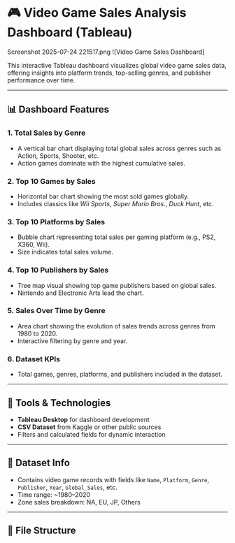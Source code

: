 # 🎮 Video Game Sales Analysis Dashboard (Tableau)

Screenshot 2025-07-24 221517.png
![Video Game Sales Dashboard]

This interactive Tableau dashboard visualizes global video game sales data, offering insights into platform trends, top-selling genres, and publisher performance over time.

---

## 📊 Dashboard Features

### 1. **Total Sales by Genre**
- A vertical bar chart displaying total global sales across genres such as Action, Sports, Shooter, etc.
- Action games dominate with the highest cumulative sales.

### 2. **Top 10 Games by Sales**
- Horizontal bar chart showing the most sold games globally.
- Includes classics like *Wii Sports*, *Super Mario Bros.*, *Duck Hunt*, etc.

### 3. **Top 10 Platforms by Sales**
- Bubble chart representing total sales per gaming platform (e.g., PS2, X360, Wii).
- Size indicates total sales volume.

### 4. **Top 10 Publishers by Sales**
- Tree map visual showing top game publishers based on global sales.
- Nintendo and Electronic Arts lead the chart.

### 5. **Sales Over Time by Genre**
- Area chart showing the evolution of sales trends across genres from 1980 to 2020.
- Interactive filtering by genre and year.

### 6. **Dataset KPIs**
- Total games, genres, platforms, and publishers included in the dataset.

---

## 🧰 Tools & Technologies

- **Tableau Desktop** for dashboard development
- **CSV Dataset** from Kaggle or other public sources
- Filters and calculated fields for dynamic interaction

---

## 📁 Dataset Info

- Contains video game records with fields like `Name`, `Platform`, `Genre`, `Publisher`, `Year`, `Global_Sales`, etc.
- Time range: ~1980–2020
- Zone sales breakdown: NA, EU, JP, Others

---

## 📂 File Structure

